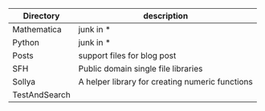 

| Directory     | description |
| --------------|-------------|
| Mathematica   | junk in * |
| Python        | junk in * |
| Posts         | support files for blog post |
| SFH           | Public domain single file libraries |
| Sollya        | A helper library for creating numeric functions |
| TestAndSearch |  |

